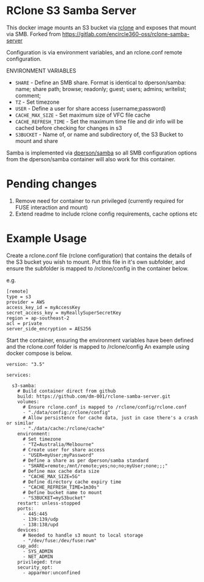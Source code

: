 # RClone S3 Samba Server
This docker image mounts an S3 bucket via [rclone](https://rclone.org) and exposes that mount via SMB.
Forked from https://gitlab.com/encircle360-oss/rclone-samba-server

Configuration is via environment variables, and an rclone.conf remote configuration.

ENVIRONMENT VARIABLES

 * `SHARE` - Define an SMB share. Format is identical to dperson/samba: name; share path; browse; readonly; guest; users; admins; writelist; comment;
 * `TZ` - Set timezone
 * `USER` - Define a user for share access (username;password)
 * `CACHE_MAX_SIZE` - Set maximum size of VFC file cache
 * `CACHE_REFRESH_TIME` - Set the maximum time file and dir info will be cached before checking for changes in s3
 * `S3BUCKET` - Name of, or name and subdirectory of, the S3 Bucket to mount and share

Samba is implemented via [dperson/samba](https://github.com/dperson/samba) so all SMB configuration options from the dperson/samba container will also work for this container.


# Pending changes
1. Remove need for container to run privileged (currently required for FUSE interaction and mount)
2. Extend readme to include rclone config requirements, cache options etc

# Example Usage

Create a rclone.conf file (rclone configuration) that contains the details of the S3 bucket you wish to mount. Put this file in it's own subfolder, and ensure the subfolder is mapped to /rclone/config in the container below.

e.g.
```
[remote]
type = s3
provider = AWS
access_key_id = myAccessKey
secret_access_key = myReallySuperSecretKey
region = ap-southeast-2
acl = private
server_side_encryption = AES256
```


Start the container, ensuring the environment variables have been defined and the rclone.conf folder is mapped to /rclone/config
An example using docker compose is below.


```
version: "3.5"

services:

  s3-samba:
    # Build container direct from github
    build: https://github.com/dm-001/rclone-samba-server.git
    volumes:
      # Ensure rclone.conf is mapped to /rclone/config/rclone.conf
      - "./data/config:/rclone/config"
      # Allow persistence for cache data, just in case there's a crash or similar
      - "./data/cache:/rclone/cache"
    environment:
      # Set timezone
      - "TZ=Australia/Melbourne"
      # Create user for share access
      - "USER=myUser;myPassword"
      # Define a share as per dperson/samba standard
      - "SHARE=remote;/mnt/remote;yes;no;no;myUser;none;;;"
      # Define max cache data size
      - "CACHE_MAX_SIZE=5G"
      # Define directory cache expiry time
      - "CACHE_REFRESH_TIME=1m30s"
      # Define bucket name to mount
      - "S3BUCKET=myS3bucket"
    restart: unless-stopped
    ports:
      - 445:445
      - 139:139/udp
      - 138:138/upd
    devices:
      # Needed to handle s3 mount to local storage
      - "/dev/fuse:/dev/fuse:rwm"
    cap_add:
      - SYS_ADMIN
      - NET_ADMIN
    privileged: true
    security_opt:
      - apparmor:unconfined
```

